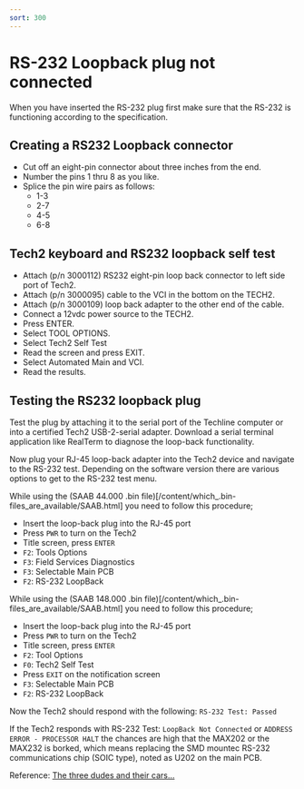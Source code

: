 ```yaml
---
sort: 300
---
```

# RS-232 Loopback plug not connected

 When you have inserted the RS-232 plug first make sure that the RS-232 is functioning according to the specification.

## Creating a RS232 Loopback connector

*   Cut off an eight-pin connector about three inches from the end.
*   Number the pins 1 thru 8 as you like.
*   Splice the pin wire pairs as follows:
    *    1-3
    *    2-7
    *    4-5
    *    6-8

## Tech2 keyboard and RS232 loopback self test

*   Attach (p/n 3000112) RS232 eight-pin loop back connector to left side port of Tech2.
*   Attach (p/n 3000095) cable to the VCI in the bottom on the TECH2.
*   Attach (p/n 3000109) loop back adapter to the other end of the cable.
*   Connect a 12vdc power source to the TECH2.
*   Press ENTER.
*   Select TOOL OPTIONS.
*   Select Tech2 Self Test
*   Read the screen and press EXIT.
*   Select Automated Main and VCI.
*   Read the results.

## Testing the RS232 loopback plug
Test the plug by attaching it to the serial port of the Techline computer or into a certified Tech2 USB-2-serial adapter. Download a serial terminal application like RealTerm to diagnose the loop-back functionality.

Now plug your RJ-45 loop-back adapter into the Tech2 device and navigate to the RS-232 test. Depending on the software version there are various options to get to the RS-232 test menu.

While using the (SAAB 44.000 .bin file)[/content/which_.bin-files_are_available/SAAB.html] you need to follow this procedure;

*   Insert the loop-back plug into the RJ-45 port
*   Press `PWR` to turn on the Tech2
*   Title screen, press `ENTER`
*   `F2`: Tools Options
*   `F3`: Field Services Diagnostics
*   `F3`: Selectable Main PCB
*   `F2`: RS-232 LoopBack

While using the (SAAB 148.000 .bin file)[/content/which_.bin-files_are_available/SAAB.html] you need to follow this procedure;

*   Insert the loop-back plug into the RJ-45 port
*   Press `PWR` to turn on the Tech2
*   Title screen, press `ENTER`
*   `F2`: Tool Options
*   `F0`: Tech2 Self Test
*   Press `EXIT` on the notification screen
*   `F3`: Selectable Main PCB
*   `F2`: RS-232 LoopBack

Now the Tech2 should respond with the following: `RS-232 Test: Passed`

If the Tech2 responds with RS-232 Test: `LoopBack Not Connected` or `ADDRESS ERROR - PROCESSOR HALT` the chances are high that the MAX202 or the MAX232 is borked, which means replacing the SMD mountec RS-232 communications chip (SOIC type), noted as U202 on the main PCB.

Reference: [The three dudes and their cars…](https://dudes.berrydejager.com/tech2-rs-232-loopback-not-connected)